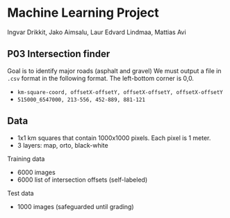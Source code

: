 # Machine Learning Project
Ingvar Drikkit, Jako Aimsalu, Laur Edvard Lindmaa, Mattias Avi
## P03 Intersection finder
Goal is to identify major roads (asphalt and gravel)
We must output a file in `.csv` format in the following format. The left-bottom corner is 0,0.
* `km-square-coord, offsetX-offsetY, offsetX-offsetY, offsetX-offsetY`
* `515000_6547000, 213-556, 452-889, 881-121`

## Data
* 1x1 km squares that contain 1000x1000 pixels. Each pixel is 1 meter.
* 3 layers: map, orto, black-white

Training data
* 6000 images
* 6000 list of intersection offsets (self-labeled)

Test data
* 1000 images (safeguarded until grading)